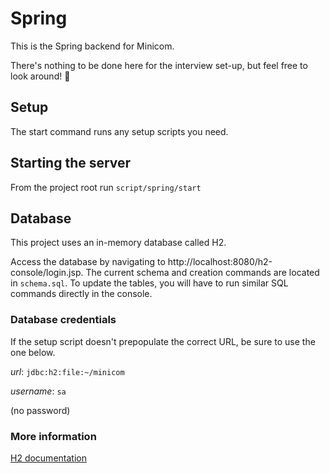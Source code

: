 # Spring

This is the Spring backend for Minicom.

There's nothing to be done here for the interview set-up, but feel free to look around! 👀

## Setup

The start command runs any setup scripts you need.

## Starting the server

From the project root run  `script/spring/start`

## Database

This project uses an in-memory database called H2.

Access the database by navigating to http://localhost:8080/h2-console/login.jsp. The current schema and creation commands are located in `schema.sql`. To update the tables, you will have to run similar SQL commands directly in the console.

### Database credentials
If the setup script doesn't prepopulate the correct URL, be sure to use the one below.

*url*: `jdbc:h2:file:~/minicom`

*username*: `sa`

(no password)

### More information
[H2 documentation](https://www.h2database.com/html/main.html)

